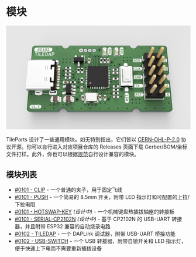 # 模块

![0102-TILEDAP](./0102-TILEDAP.png)

TileParts 设计了一些通用模块。如无特别指出，它们皆以 [CERN-OHL-P-2.0](https://spdx.org/licenses/CERN-OHL-P-2.0.html) 协议开源。你可以自行进入对应项目仓库的 Releases 页面下载 Gerber/BOM/坐标文件打样。此外，你也可以根据[规范](/spec/)自行设计兼容的模块。

## 模块列表

* [#0101 - CLIP](https://github.com/TileParts/0101-CLIP) - 一个普通的夹子，用于固定飞线
* [#0101 - PUSH](https://github.com/TileParts/0101-PUSH) - 一个简易的 8.5mm 开关，附带 LED 指示灯和可配置的上拉/下拉电阻
* [#0101 - HOTSWAP-KEY](https://github.com/TileParts/0101-HOTSWAP-KEY) _(设计中)_ - 一个机械键盘热插拔轴座的转接板
* [#0101 - SERIAL-CP2102N](https://github.com/TileParts/0101-SERIAL-CP2102N) _(设计中)_ - 基于 CP2102N 的 USB-UART 转接器，并且附带 ESP32 兼容的自动烧录电路
* [#0102 - TILEDAP](https://github.com/TileParts/0102-TILEDAP) - 一个 DAPLink 调试器，附带 USB-UART 桥接功能
* [#0102 - USB-SWITCH](https://github.com/TileParts/0102-USB-SWITCH) - 一个 USB 转接器，附带自锁开关和 LED 指示灯，便于快速上下电而不需要重新插拔设备
